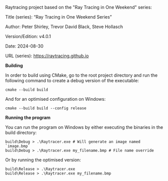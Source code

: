 Raytracing project based on the "Ray Tracing in One Weekend" series:

Title (series): “Ray Tracing in One Weekend Series”

Author: Peter Shirley, Trevor David Black, Steve Hollasch

Version/Edition: v4.0.1

Date: 2024-08-30

URL (series): https://raytracing.github.io


**Building**

In order to build using CMake, go to the root project directory and run the following command to create a debug version of the executable:

```shell
cmake --build build
```

And for an optimised configuration on Windows:

```shell
cmake --build build --config release
```


**Running the program**

You can run the program on Windows by either executing the binaries in the build directory:

```shell
build\Debug > .\Raytracer.exe # Will generate an image named `image.bmp`
build\Debug > .\Raytracer.exe my_filename.bmp # File name override
```
Or by running the optimised version:

```shell
build\Release > .\Raytracer.exe
build\Release > .\Raytracer.exe my_filename.bmp
```
